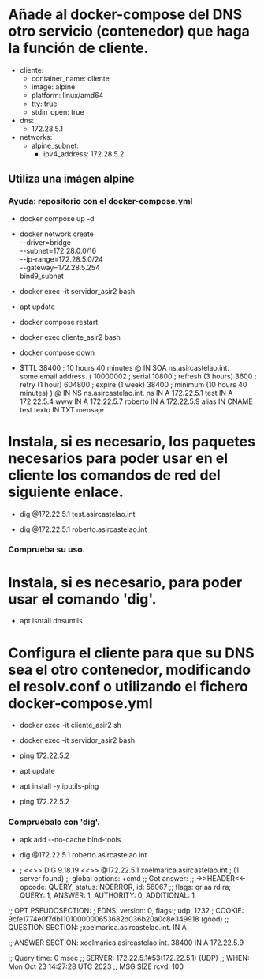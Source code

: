 # Añade al docker-compose del DNS otro servicio (contenedor) que haga la función de cliente.
- cliente:
    - container_name: cliente
    - image: alpine
    - platform: linux/amd64
    - tty: true
    - stdin_open: true
- dns:
    - 172.28.5.1
- networks:
    - alpine_subnet:
        - ipv4_address: 172.28.5.2

## Utiliza una imágen alpine
### Ayuda: repositorio con el docker-compose.yml
- docker compose up -d
- docker network create \
  --driver=bridge \
  --subnet=172.28.0.0/16 \
  --ip-range=172.28.5.0/24 \
  --gateway=172.28.5.254 \
  bind9_subnet

- docker exec -it servidor_asir2 bash

- apt update

- docker compose restart

- docker exec cliente_asir2 bash

- docker compose down

- $TTL 38400	; 10 hours 40 minutes
@		IN SOA	ns.asircastelao.int. some.email.address. (
				10000002   ; serial
				10800      ; refresh (3 hours)
				3600       ; retry (1 hour)
				604800     ; expire (1 week)
				38400      ; minimum (10 hours 40 minutes)
				)
@		IN NS	ns.asircastelao.int.
ns		IN A		172.22.5.1
test	IN A		172.22.5.4
www		IN A		172.22.5.7
roberto   IN A          172.22.5.9
alias	IN CNAME	test
texto	IN TXT		mensaje

# Instala, si es necesario, los paquetes necesarios para poder usar en el cliente los comandos de red del siguiente enlace.
- dig @172.22.5.1 test.asircastelao.int

- dig @172.22.5.1 roberto.asircastelao.int
### Comprueba su uso.
# Instala, si es necesario, para poder usar el comando 'dig'.

- apt isntall dnsuntils

# Configura el cliente para que su DNS sea el otro contenedor, modificando el resolv.conf o utilizando el fichero docker-compose.yml

- docker exec -it cliente_asir2 sh

- docker exec -it servidor_asir2 bash

- ping 172.22.5.2

- apt update

- apt install -y iputils-ping

- ping 172.22.5.2

### Compruébalo con 'dig'.

- apk add --no-cache bind-tools

- dig @172.22.5.1 roberto.asircastelao.int

- ; <<>> DiG 9.18.19 <<>> @172.22.5.1 xoelmarica.asircastelao.int
; (1 server found)
;; global options: +cmd
;; Got answer:
;; ->>HEADER<<- opcode: QUERY, status: NOERROR, id: 56067
;; flags: qr aa rd ra; QUERY: 1, ANSWER: 1, AUTHORITY: 0, ADDITIONAL: 1

;; OPT PSEUDOSECTION:
; EDNS: version: 0, flags:; udp: 1232
; COOKIE: 9cfe1774e0f7db1101000000653682d036b20a0c8e349918 (good)
;; QUESTION SECTION:
;xoelmarica.asircastelao.int.   IN      A

;; ANSWER SECTION:
xoelmarica.asircastelao.int. 38400 IN   A       172.22.5.9

;; Query time: 0 msec
;; SERVER: 172.22.5.1#53(172.22.5.1) (UDP)
;; WHEN: Mon Oct 23 14:27:28 UTC 2023
;; MSG SIZE  rcvd: 100